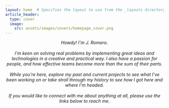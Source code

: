 ```yaml
---
layout: home  # Specifies the layout to use from the _layouts directory
article_header:
  type: cover
  image:
    src: assets/images/covers/homepage_cover.png
---
```



<div class="article__header space-below-header" style="text-align: center; font-style: italic;">


Howdy! I'm J. Romero. 
<br><br>
I'm keen on solving real problems by implementing great ideas and technologies in a creative and practical way.
I also have a passion for people, and how effective teams become more than the sum of their parts. 
<br><br>
While you're here, explore my past and current projects to see what I've been working on or take stroll through my history to see how I got here and where I'm headed.
<br><br>
If you would like to connect with me about anything at all, please use the links below to reach me. 
<br><br>

</div>